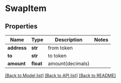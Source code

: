 # SwapItem

## Properties
Name | Type | Description | Notes
------------ | ------------- | ------------- | -------------
**address** | **str** | from token | 
**to** | **str** | to token | 
**amount** | **float** | amount(decimals) | 

[[Back to Model list]](../README.md#documentation-for-models) [[Back to API list]](../README.md#documentation-for-api-endpoints) [[Back to README]](../README.md)


